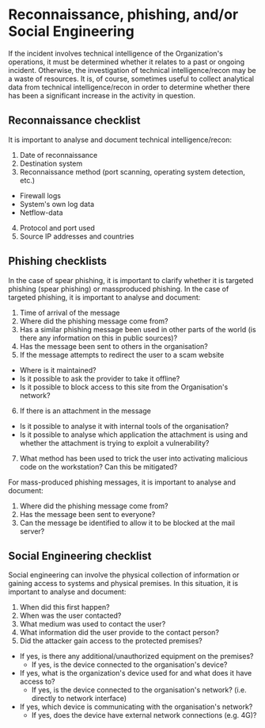 # Reconnaissance, phishing, and/or Social Engineering

If the incident involves technical intelligence of the Organization's operations, it must be determined
whether it relates to a past or ongoing incident. Otherwise, the investigation of technical intelligence/recon
may be a waste of resources. It is, of course, sometimes useful to collect analytical data from technical
intelligence/recon in order to determine whether there has been a significant increase in the activity in
question. 

## Reconnaissance checklist
It is important to analyse and document technical intelligence/recon:
1. Date of reconnaissance
2. Destination system
3. Reconnaissance method (port scanning, operating system detection, etc.)
 * Firewall logs
 * System's own log data
 * Netflow-data
4. Protocol and port used
5. Source IP addresses and countries

## Phishing checklists
In the case of spear phishing, it is important to clarify whether it is targeted phishing (spear phishing) or massproduced phishing. In the case of targeted phishing, it is important to analyse and document:
1. Time of arrival of the message
2. Where did the phishing message come from?
3. Has a similar phishing message been used in other parts of the world (is there any
information on this in public sources)?
4. Has the message been sent to others in the organisation?
5. If the message attempts to redirect the user to a scam website
 * Where is it maintained?
 * Is it possible to ask the provider to take it offline?
 * Is it possible to block access to this site from the Organisation's network?
6. If there is an attachment in the message 
 * Is it possible to analyse it with internal tools of the organisation?
 * Is it possible to analyse which application the attachment is using and whether
the attachment is trying to exploit a vulnerability?
7. What method has been used to trick the user into activating malicious code on the
workstation? Can this be mitigated?


For mass-produced phishing messages, it is important to analyse and document:
1. Where did the phishing message come from?
2. Has the message been sent to everyone?
3. Can the message be identified to allow it to be blocked at the mail server?

## Social Engineering checklist
Social engineering can involve the physical collection of information or gaining access to systems and
physical premises. In this situation, it is important to analyse and document:
1. When did this first happen?
2. When was the user contacted?
3. What medium was used to contact the user?
4. What information did the user provide to the contact person?
5. Did the attacker gain access to the protected premises?
 * If yes, is there any additional/unauthorized equipment on the premises? 
   * If yes, is the device connected to the organisation's device?
 * If yes, what is the organization's device used for and what does it have access
to? 
   * If yes, is the device connected to the organisation's network? (i.e. directly to network interface)
* If yes, which device is communicating with the organisation's
network?
  * If yes, does the device have external network connections (e.g. 4G)?

